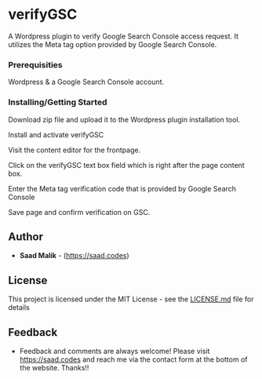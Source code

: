 # verifyGSC

A Wordpress plugin to verify Google Search Console access request. It utilizes the Meta tag option provided by Google Search Console.

### Prerequisities

Wordpress & a Google Search Console account.

### Installing/Getting Started

Download zip file and upload it to the Wordpress plugin installation tool.


Install and activate verifyGSC

Visit the content editor for the frontpage. 

Click on the verifyGSC text box field which is right after the page content box.

Enter the Meta tag verification code that is provided by Google Search Console

Save page and confirm verification on GSC.

## Author

* **Saad Malik** - (https://saad.codes)


## License

This project is licensed under the MIT License - see the [LICENSE.md](LICENSE.md) file for details

## Feedback

* Feedback and comments are always welcome! Please visit https://saad.codes and reach me via the contact form at the bottom of the website. Thanks!!

